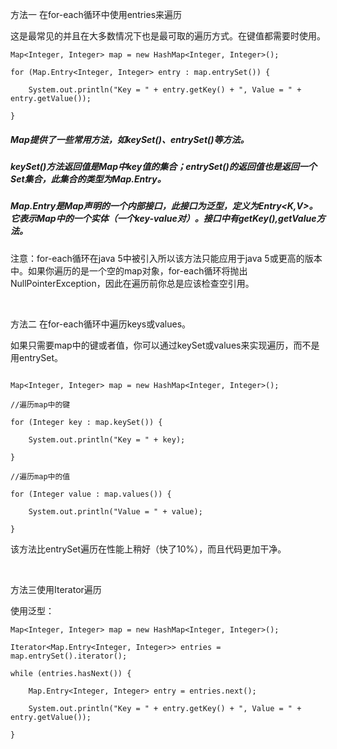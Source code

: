 方法一 在for-each循环中使用entries来遍历

这是最常见的并且在大多数情况下也是最可取的遍历方式。在键值都需要时使用。

```
Map<Integer, Integer> map = new HashMap<Integer, Integer>();
 
for (Map.Entry<Integer, Integer> entry : map.entrySet()) {
 
    System.out.println("Key = " + entry.getKey() + ", Value = " + entry.getValue());
 
}

```
##### Map提供了一些常用方法，如keySet()、entrySet()等方法。
##### keySet()方法返回值是Map中key值的集合；entrySet()的返回值也是返回一个Set集合，此集合的类型为Map.Entry。
##### Map.Entry是Map声明的一个内部接口，此接口为泛型，定义为Entry<K,V>。它表示Map中的一个实体（一个key-value对）。接口中有getKey(),getValue方法。


注意：for-each循环在java 5中被引入所以该方法只能应用于java 5或更高的版本中。如果你遍历的是一个空的map对象，for-each循环将抛出NullPointerException，因此在遍历前你总是应该检查空引用。

 

方法二 在for-each循环中遍历keys或values。

如果只需要map中的键或者值，你可以通过keySet或values来实现遍历，而不是用entrySet。

```

Map<Integer, Integer> map = new HashMap<Integer, Integer>();
 
//遍历map中的键
 
for (Integer key : map.keySet()) {
 
    System.out.println("Key = " + key);
 
}
 
//遍历map中的值
 
for (Integer value : map.values()) {
 
    System.out.println("Value = " + value);
 
}

```


该方法比entrySet遍历在性能上稍好（快了10%），而且代码更加干净。

 

方法三使用Iterator遍历

使用泛型：


```
Map<Integer, Integer> map = new HashMap<Integer, Integer>();
 
Iterator<Map.Entry<Integer, Integer>> entries = map.entrySet().iterator();
 
while (entries.hasNext()) {
 
    Map.Entry<Integer, Integer> entry = entries.next();
 
    System.out.println("Key = " + entry.getKey() + ", Value = " + entry.getValue());
 
}

```
